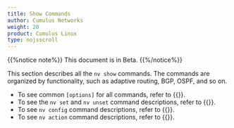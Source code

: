 ```yaml
---
title: Show Commands
author: Cumulus Networks
weight: 20
product: Cumulus Linux
type: nojsscroll
---
```

{{%notice note%}}
This document is in Beta.
{{%/notice%}}

This section describes all the `nv show` commands. The commands are organized by functionality, such as adaptive routing, BGP, OSPF, and so on.

- To see common `[options]` for all commands, refer to {{<link url="Common-Options" text="Common Options">}}.
- To see the `nv set` and `nv unset` command descriptions, refer to {{<link url="Set-and-Unset-Commands" text="Set and Unset Commands">}}.
- To see `nv config` command descriptions, refer to {{<link url="Config-Commands" text="Config Commands">}}.
- To see `nv action` command descriptions, refer to {{<link url="Action-Commands" text="Action Commands">}}.